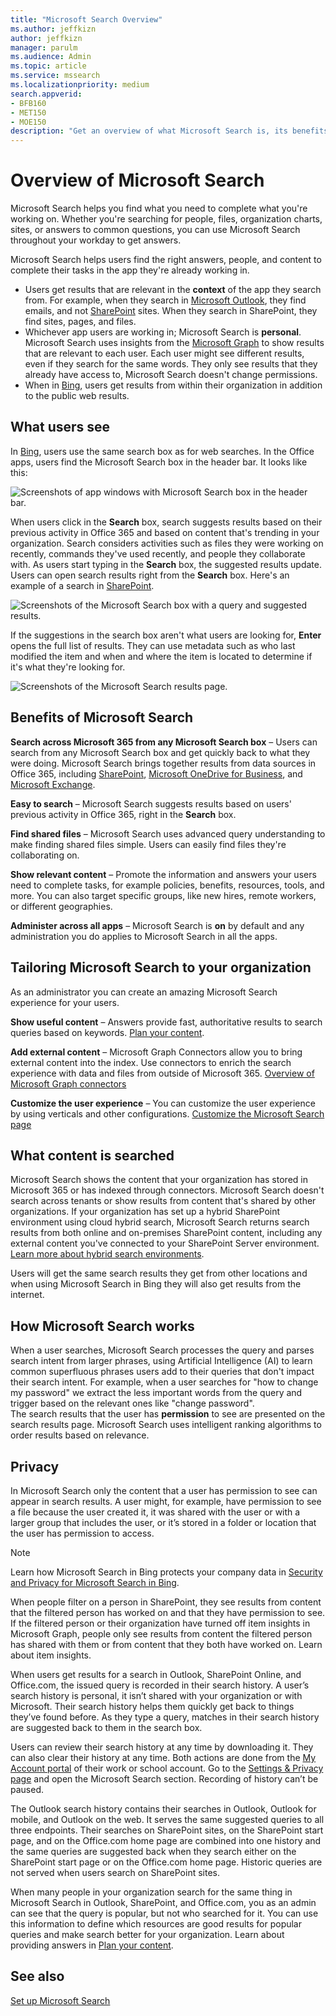 ```yaml
---
title: "Microsoft Search Overview"
ms.author: jeffkizn
author: jeffkizn
manager: parulm
ms.audience: Admin
ms.topic: article
ms.service: mssearch
ms.localizationpriority: medium
search.appverid:
- BFB160
- MET150
- MOE150
description: "Get an overview of what Microsoft Search is, its benefits, and which apps support Microsoft Search."
---
```

# Overview of Microsoft Search

Microsoft Search helps you find what you need to complete what you're working on. Whether you're searching for people, files, organization charts, sites, or answers to common questions, you can use Microsoft Search throughout your workday to get answers.

Microsoft Search helps users find the right answers, people, and content to complete their tasks in the app they're already working in.

- Users get results that are relevant in the **context** of the app they search from. For example, when they search in [Microsoft Outlook](https://www.microsoft.com/outlook), they find emails, and not [SharePoint](http://sharepoint.com/) sites. When they search in SharePoint, they find sites, pages, and files.
- Whichever app users are working in; Microsoft Search is **personal**. Microsoft Search uses insights from the [Microsoft Graph](https://developer.microsoft.com/graph/) to show results that are relevant to each user. Each user might see different results, even if they search for the same words. They only see results that they already have access to, Microsoft Search doesn't change permissions.
- When in [Bing](https://bing.com), users get results from within their organization in addition to the public web results.

## What users see

In [Bing](https://bing.com), users use the same search box as for web searches. In the Office apps, users find the Microsoft Search box in the header bar. It looks like this:

![Screenshots of app windows with Microsoft Search box in the header bar.](media/Headings_520.png)

When users click in the **Search** box, search suggests results based on their previous activity in Office 365 and based on content that's trending in your organization. Search considers activities such as files they were working on recently, commands they've used recently, and people they collaborate with. As users start typing in the **Search** box, the suggested results update. Users can open search results right from the **Search** box. Here's an example of a search in [SharePoint](http://sharepoint.com/).

![Screenshots of the Microsoft Search box with a query and suggested results.](media/SERP_text_520.png)

If the suggestions in the search box aren't what users are looking for, **Enter** opens the full list of results. They can use metadata such as who last modified the item and when and where the item is located to determine if it's what they're looking for.

![Screenshots of the Microsoft Search results page.](media/search_box.png)

## Benefits of Microsoft Search

**Search across Microsoft 365 from any Microsoft Search box** – Users can search from any Microsoft Search box and get quickly back to what they were doing. Microsoft Search brings together results from data sources in Office 365, including [SharePoint](http://sharepoint.com/), [Microsoft OneDrive for Business](https://onedrive.live.com/about/business/), and [Microsoft Exchange](https://products.office.com/exchange/microsoft-exchange-server).

**Easy to search** – Microsoft Search suggests results based on users' previous activity in Office 365, right in the **Search** box.

**Find shared files** – Microsoft Search uses advanced query understanding to make finding shared files simple. Users can easily find files they're collaborating on.

**Show relevant content** – Promote the information and answers your users need to complete tasks, for example policies, benefits, resources, tools, and more. You can also target specific groups, like new hires, remote workers, or different geographies.

**Administer across all apps** – Microsoft Search is **on** by default and any administration you do applies to Microsoft Search in all the apps.

## Tailoring Microsoft Search to your organization

As an administrator you can create an amazing Microsoft Search experience for your users.

**Show useful content** – Answers provide fast, authoritative results to search queries based on keywords. [Plan your content](plan-your-content.md).

**Add external content** – Microsoft Graph Connectors allow you to bring external content into the index. Use connectors to enrich the search experience with data and files from outside of Microsoft 365. [Overview of Microsoft Graph connectors](connectors-overview.md)

**Customize the user experience** – You can customize the user experience by using verticals and other configurations. [Customize the Microsoft Search page](customize-search-page.md)

## What content is searched

Microsoft Search shows the content that your organization has stored in Microsoft 365 or has indexed through connectors. Microsoft Search doesn't search across tenants or show results from content that's shared by other organizations. If your organization has set up a hybrid SharePoint environment using cloud hybrid search, Microsoft Search returns search results from both online and on-premises SharePoint content, including any external content you've connected to your SharePoint Server environment. [Learn more about hybrid search environments](/sharepoint/hybrid/learn-about-cloud-hybrid-search-for-sharepoint).

Users will get the same search results they get from other locations and when using Microsoft Search in Bing they will also get results from the internet.

## How Microsoft Search works

When a user searches, Microsoft Search processes the query and parses search intent from larger phrases, using Artificial Intelligence (AI) to learn common superfluous phrases users add to their queries that don't impact their search intent. For example, when a user searches for "how to change my password" we extract the less important words from the query and trigger based on the relevant ones like "change password".  
The search results that the user has **permission** to see are presented on the search results page. Microsoft Search uses intelligent ranking algorithms to order results based on relevance.

## Privacy

In Microsoft Search only the content that a user has permission to see can appear in search results. A user might, for example, have permission to see a file because the user created it, it was shared with the user or with a larger group that includes the user, or it’s stored in a folder or location that the user has permission to access.
> [!NOTE]
> Learn how Microsoft Search in Bing protects your company data in [Security and Privacy for Microsoft Search in Bing](security-for-search.md).

When people filter on a person in SharePoint, they see results from content that the filtered person has worked on and that they have permission to see. If the filtered person or their organization have turned off item insights in Microsoft Graph, people only see results from content the filtered person has shared with them or from content that they both have worked on. Learn about item insights.

When users get results for a search in Outlook, SharePoint Online, and Office.com, the issued query is recorded in their search history. A user’s search history is personal, it isn’t shared with your organization or with Microsoft. Their search history helps them quickly get back to things they’ve found before. As they type a query, matches in their search history are suggested back to them in the search box.  

Users can review their search history at any time by downloading it. They can also clear their history at any time. Both actions are done from the [My Account portal](https://myaccount.microsoft.com) of their work or school account. Go to the [Settings & Privacy page](https://myworkaccount.microsoft.com/privacy) and open the Microsoft Search section. Recording of history can’t be paused.

The Outlook search history contains their searches in Outlook, Outlook for mobile, and Outlook on the web. It serves the same suggested queries to all three endpoints. Their searches on SharePoint sites, on the SharePoint start page, and on the Office.com home page are combined into one history and the same queries are suggested back when they search either on the SharePoint start page or on the Office.com home page. Historic queries are not served when users search on SharePoint sites.

When many people in your organization search for the same thing in Microsoft Search in Outlook, SharePoint, and Office.com, you as an admin can see that the query is popular, but not who searched for it. You can use this information to define which resources are good results for popular queries and make search better for your organization. Learn about providing answers in [Plan your content](plan-your-content.md).

## See also

[Set up Microsoft Search](setup-microsoft-search.md)
